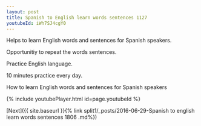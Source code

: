 ```yaml
---
layout: post
title: Spanish to English learn words sentences 1127 
youtubeId: iWh7SJ4cgY0
---
```

 
 
Helps to learn English words and sentences for Spanish speakers.

Opportunitiy to repeat the words sentences. 

Practice English language. 
 
10 minutes practice every day. 
 
How to learn English words and sentences for Spanish speakers 
 
{% include youtubePlayer.html id=page.youtubeId %}
 
 
[Next]({{ site.baseurl }}{% link  split1/_posts/2016-06-29-Spanish to english learn words sentences 1806 .md%})
 
